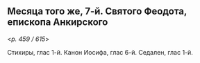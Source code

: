 
## Месяца того же, 7-й. Святого Феодота, епископа Анкирского

<*p. 459 / 615*>

Стихиры, глас 1-й. Канон Иосифа, глас 6-й. Седален, глас 1-й. 
